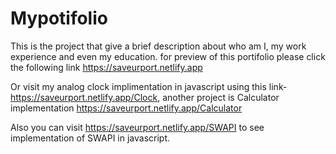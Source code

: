 # Mypotifolio
This is the project that give a brief description about who am I, my work experience and even my education.
for preview of this portifolio please click the following link 
https://saveurport.netlify.app

Or  visit my analog clock implimentation in javascript using this link- 
https://saveurport.netlify.app/Clock, another project is
Calculator implementation https://saveurport.netlify.app/Calculator

Also you can visit 
https://saveurport.netlify.app/SWAPI to see implementation of SWAPI in javascript.
